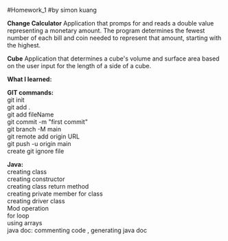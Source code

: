 #Homework_1
#by simon kuang

**Change Calculator**
Application that promps for and reads a double value representing a monetary amount. The program
determines the fewest number of each bill and coin needed to represent that amount, starting 
with the highest. 

**Cube**
Application that determines a cube's volume and surface area based on the user input for the
length of a side of a cube. 


**What I learned:** <br />

  **GIT commands:** <br />
  git init <br />
  git add . <br />
  git add fileName <br />
  git commit -m "first commit" <br />
  git branch -M main <br />
  git remote add origin URL <br />
  git push -u origin main <br />
  create git ignore file <br />

  **Java:** <br />
  creating class <br />
  creating constructor <br />
  creating class return method <br />
  creating private member for class <br />
  creating driver class <br />
  Mod operation <br />
  for loop <br />
  using arrays <br />
  java doc: commenting code , generating java doc <br />

